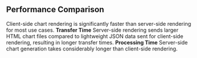 ##  Performance Comparison

Client-side chart rendering is significantly faster than server-side rendering for most use cases.
**Transfer Time** Server-side rendering sends larger HTML chart files compared to lightweight JSON data sent for client-side rendering, resulting in longer transfer times.
**Processing Time** Server-side chart generation takes considerably longer than client-side rendering.